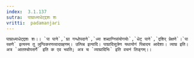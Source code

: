 ```yaml
---
index:  3.1.137
sutra:  पाघ्राध्माधेट्द्दशः शः
vritti:  padamanjari
---
```


	पाघ्राध्माधेट्द्दशः शः।। `पा पाने`,`घ्रा गन्धोपदाने`,`ध्मा शब्दाग्निसंयोगयोः`,`धेट् पाने`,`द्दशिर् प्रेक्षणे`।`पा रक्षणे` इत्यस्य तु लुग्विकरणत्वादग्रहणम्। उत्पिब इत्यादि। पाघ्रादिसूत्रेण यथायोगं पिबादय आदेशाः। व्याघ्र इति। अत्र `आतश्चोपसर्गे` इति क एव भवति; अत्र च `व्याघ्रादिभिः` इति वचनं लिङ्गम्।।
